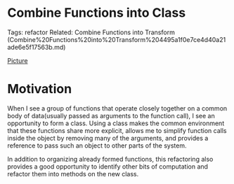 # Combine Functions into Class

Tags: refactor
Related: Combine Functions into Transform (Combine%20Functions%20into%20Transform%204495a1f0e7ce4d40a21ade6e5f17563b.md)

[Picture](img.png)

# Motivation

When I see a group of functions that operate closely together on a common body of data(usually passed as arguments to the function call), I see an opportunity to form a class. Using a class makes the common environment that these functions share more explicit, allows me to simplify function calls inside the object by removing many of the arguments, and provides a reference to pass such an object to other parts of the system. 

In addition to organizing already formed functions, this refactoring also provides a good opportunity to identify other bits of computation and refactor them into methods on the new class.